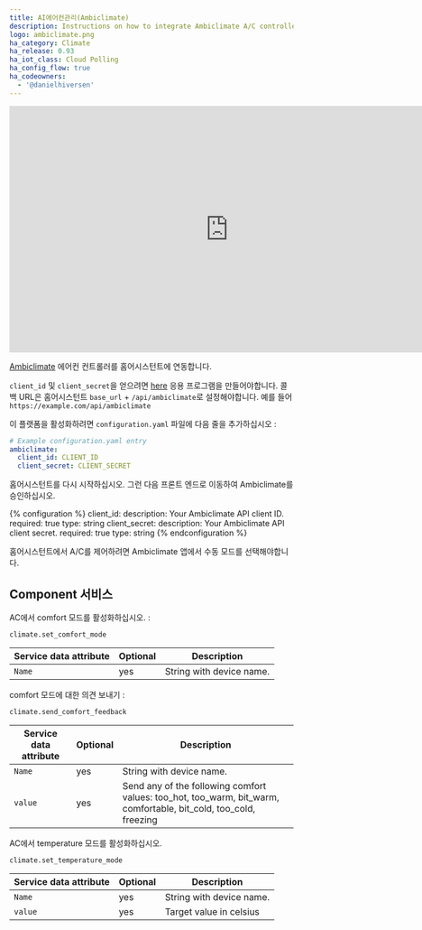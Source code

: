 ```yaml
---
title: AI에어컨관리(Ambiclimate)
description: Instructions on how to integrate Ambiclimate A/C controller into Home Assistant.
logo: ambiclimate.png
ha_category: Climate
ha_release: 0.93
ha_iot_class: Cloud Polling
ha_config_flow: true
ha_codeowners:
  - '@danielhiversen'
---
```


<div class='videoWrapper'>
<iframe width="776" height="437" src="https://www.youtube.com/embed/HnhSGdNM7UI" frameborder="0" allow="accelerometer; autoplay; encrypted-media; gyroscope; picture-in-picture" allowfullscreen></iframe>
</div>

[Ambiclimate](https://ambiclimate.com/) 에어컨 컨트롤러를 홈어시스턴트에 연동합니다.

`client_id` 및 `client_secret`을 얻으려면 [here](https://api.ambiclimate.com/clients) 응용 프로그램을 만들어야합니다.
콜백 URL은 홈어시스턴트 `base_url` + `/api/ambiclimate`로 설정해야합니다. 예를 들어 `https://example.com/api/ambiclimate`

이 플랫폼을 활성화하려면 `configuration.yaml` 파일에 다음 줄을 추가하십시오 :

```yaml
# Example configuration.yaml entry
ambiclimate:
  client_id: CLIENT_ID
  client_secret: CLIENT_SECRET
```

홈어시스턴트를 다시 시작하십시오. 그런 다음 프론트 엔드로 이동하여 Ambiclimate를 승인하십시오.

{% configuration %}
client_id:
  description: Your Ambiclimate API client ID.
  required: true
  type: string
client_secret:
  description: Your Ambiclimate API client secret.
  required: true
  type: string
{% endconfiguration %}

홈어시스턴트에서 A/C를 제어하려면 Ambiclimate 앱에서 수동 모드를 선택해야합니다.

## Component 서비스

AC에서 comfort 모드를 활성화하십시오. : 

`climate.set_comfort_mode`

| Service data attribute | Optional | Description |
| ---------------------- | -------- | ----------- |
| `Name` | yes | String with device name.

comfort 모드에 대한 의견 보내기 :

`climate.send_comfort_feedback`

| Service data attribute | Optional | Description |
| ---------------------- | -------- | ----------- |
| `Name` | yes | String with device name.
| `value` | yes | Send any of the following comfort values: too_hot, too_warm, bit_warm, comfortable, bit_cold, too_cold, freezing

AC에서 temperature 모드를 활성화하십시오.

`climate.set_temperature_mode`

| Service data attribute | Optional | Description |
| ---------------------- | -------- | ----------- |
| `Name` | yes | String with device name.
| `value` | yes | Target value in celsius

